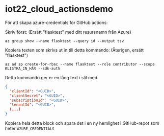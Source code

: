 # iot22_cloud_actionsdemo

För att skapa azure-credentials för GitHub actions:

Skriv först: (Ersätt "flasktest" med ditt resursnamn från Azure)
```console
az group show --name flasktest --query id --output tsv
```

Kopiera texten som skrivs ut in till detta kommando: (Återigen, ersätt "flasktest")
```console
az ad sp create-for-rbac --name flasktest --role contributor --scope KLISTRA_IN_HÄR --sdk-auth
```

Detta kommando ger er en lång text i stil med:
```json
{
  "clientId": "<GUID>",
  "clientSecret": "<GUID>",
  "subscriptionId": "<GUID>",
  "tenantId": "<GUID>",
  (...)
}
```

Kopiera hela detta block och spara det i en ny hemlighet i GitHub-repot som heter `AZURE_CREDENTIALS`